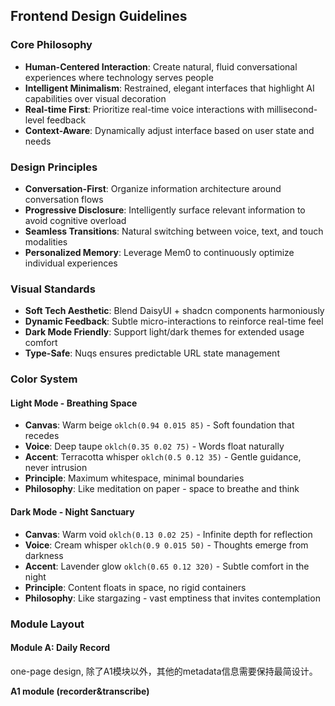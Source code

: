 ## Frontend Design Guidelines

### Core Philosophy
* **Human-Centered Interaction**: Create natural, fluid conversational experiences where technology serves people
* **Intelligent Minimalism**: Restrained, elegant interfaces that highlight AI capabilities over visual decoration
* **Real-time First**: Prioritize real-time voice interactions with millisecond-level feedback
* **Context-Aware**: Dynamically adjust interface based on user state and needs

### Design Principles
* **Conversation-First**: Organize information architecture around conversation flows
* **Progressive Disclosure**: Intelligently surface relevant information to avoid cognitive overload
* **Seamless Transitions**: Natural switching between voice, text, and touch modalities
* **Personalized Memory**: Leverage Mem0 to continuously optimize individual experiences

### Visual Standards
* **Soft Tech Aesthetic**: Blend DaisyUI + shadcn components harmoniously
* **Dynamic Feedback**: Subtle micro-interactions to reinforce real-time feel
* **Dark Mode Friendly**: Support light/dark themes for extended usage comfort
* **Type-Safe**: Nuqs ensures predictable URL state management

### Color System

#### Light Mode - Breathing Space
* **Canvas**: Warm beige `oklch(0.94 0.015 85)` - Soft foundation that recedes
* **Voice**: Deep taupe `oklch(0.35 0.02 75)` - Words float naturally
* **Accent**: Terracotta whisper `oklch(0.5 0.12 35)` - Gentle guidance, never intrusion
* **Principle**: Maximum whitespace, minimal boundaries
* **Philosophy**: Like meditation on paper - space to breathe and think

#### Dark Mode - Night Sanctuary
* **Canvas**: Warm void `oklch(0.13 0.02 25)` - Infinite depth for reflection
* **Voice**: Cream whisper `oklch(0.9 0.015 50)` - Thoughts emerge from darkness
* **Accent**: Lavender glow `oklch(0.65 0.12 320)` - Subtle comfort in the night
* **Principle**: Content floats in space, no rigid containers
* **Philosophy**: Like stargazing - vast emptiness that invites contemplation


### Module Layout

#### Module A: Daily Record
one-page design, 除了A1模块以外，其他的metadata信息需要保持最简设计。

**A1 module (recorder&transcribe)**
